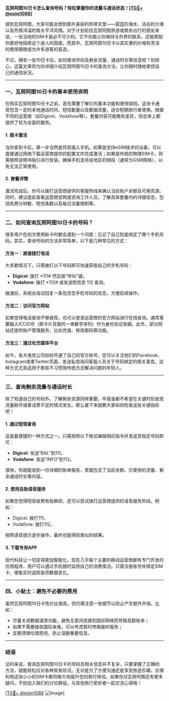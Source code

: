 **瓦努阿图10日卡怎么查询号码？轻松掌握你的流量与通话状态！[[TG💪+ @esim1088](https://t.me/s/esim1088)]**

提到瓦努阿图，大家可能会想到那片美丽的热带天堂——碧蓝的海水、洁白的沙滩以及热情洋溢的南太平洋风情。对于计划前往瓦努阿图旅游或商务出行的朋友来说，一张当地的SIM卡是必不可少的。它不仅能让你保持与外界的联系，还能帮助你更好地探索这个迷人的国度。而其中，瓦努阿图10日卡以其实惠的价格和灵活的使用期限成为许多游客的首选。

不过，拥有一张10日卡后，如何查询号码及剩余流量、通话时长等信息呢？别担心，这篇文章将为你详细介绍瓦努阿图10日卡的查询方法，让你随时随地掌控自己的通信状况。

---

### 一、瓦努阿图10日卡的基本使用说明

在购买瓦努阿图10日卡之前，首先需要了解它的基本功能和使用规则。这张卡通常包含一定的本地通话时间、短信数量以及数据流量，适合短期旅行者使用。根据不同的运营商（如Digicel、Vodafone等），套餐内容可能略有差异，但总体上都提供了较为全面的服务。

#### 1. 插卡激活
当你拿到卡后，第一步当然是将其插入手机。如果是支持eSIM技术的设备，可以直接通过网络下载运营商提供的配置文件完成激活；如果是传统的物理SIM卡，则需按照说明书指引进行安装。确保手机支持该地区的频段（通常为GSM网络），以免无法正常使用。

#### 2. 套餐详情
激活完成后，你可以拨打运营商提供的客服热线来确认当前账户余额及可用资源。同时，建议提前查看运营商官网或咨询工作人员，了解具体套餐内的详细信息，包括免费分钟数、短信条数以及每日流量限制等。

---

### 二、如何查询瓦努阿图10日卡的号码？

很多用户在初次使用新卡时都会遇到一个问题：忘记了自己到底绑定了哪个手机号码。其实，查询号码的方法非常简单，以下是几种常见的方式：

#### 方法一：直接拨打电话
大多数情况下，只需拨打以下号码即可快速获取自己的手机号码：
- **Digicel**: 拨打 *111# 然后按“呼叫”键。
- **Vodafone**: 拨打 *112# 或发送短信至 112 查询。

拨通后，系统会自动回复一条包含您手机号码的信息，方便后续操作。

#### 方法二：访问官方网站
如果觉得电话查询不够直观，也可以登录运营商的官方网站进行在线查询。通常需要输入ICCID号（即卡片背面的一串数字序列）作为身份验证依据。此外，部分网站还提供账户管理服务，比如充值、修改密码等功能。

#### 方法三：通过社交媒体平台
如今，各大电信公司纷纷开通了自己的官方账号，您可以关注他们的Facebook、Instagram或者Twitter页面，发送私信询问客服人员关于号码绑定的相关事宜。这种方式尤其适用于那些不习惯用传统方式解决问题的年轻人。

---

### 三、查询剩余流量与通话时长

除了知道自己的号码外，了解剩余资源同样重要。毕竟谁都不希望在关键时刻发现流量耗尽或者话费不足的情况发生。那么接下来就教大家如何检查这些关键指标吧！

#### 1. 通过短信查询
这是最便捷的一种方式之一。只需按照以下格式编辑相应指令并发送至指定号码即可：
- **Digicel**: 发送“BAL”到111。
- **Vodafone**: 发送“INFO”到112。

很快，你就能收到一份详细的账单报告，里面包含了当前余额、已使用的流量、剩余通话时长等内容。

#### 2. 使用自助语音服务
如果您觉得短信收费有些麻烦，还可以尝试拨打运营商提供的语音服务热线。例如：
- Digicel: 拨打111。
- Vodafone: 拨打112。

按照语音提示逐步操作，最终也能得到类似的结果。

#### 3. 下载专用APP
现代科技让一切变得更加智能化。现在几乎每个主要的移动运营商都有专门开发的应用程序，用户可以通过手机随时监控自己的消费情况。只需注册账号并绑定SIM卡，便能实时追踪各项数据变化。

---

### 四、小贴士：避免不必要的费用

虽然瓦努阿图10日卡性价比很高，但仍需注意一些细节以防止产生额外开销。比如：
- 尽量关闭数据漫游功能，避免无意间连接到国际网络而导致高额账单；
- 如果不需要接收国际来电，可以考虑暂时停用接听服务；
- 定期清理垃圾短信，防止误删重要信息。

---

### 结语

总的来说，查询瓦努阿图10日卡的号码及相关信息并不复杂，只要掌握了正确的方法，就能轻松应对各种突发状况。无论是为了方便沟通还是享受旅途乐趣，合理利用这张小小的SIM卡都将极大地提升您的旅行体验。如果你对瓦努阿图还有更多疑问，不妨加入我们的讨论群组，与其他旅行爱好者一起交流心得哦！

[[TG💪+ @esim1088](https://t.me/s/esim1088) ![Image](https://i.postimg.cc/4NQfJmqS/Snipaste-2025-05-13-00-14-12.png)]